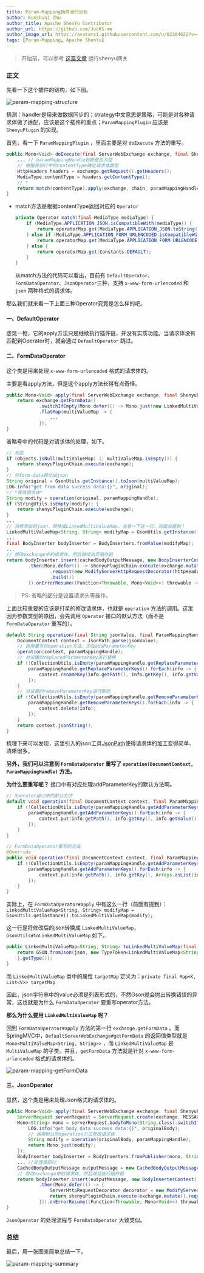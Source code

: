 ```yaml
---
title: Param-Mapping插件源码分析
author: Kunshuai Zhu
author_title: Apache ShenYu Contributor
author_url: https://github.com/JooKS-me
author_image_url: https://avatars1.githubusercontent.com/u/62384022?v=4
tags: [Param-Mapping, Apache ShenYu]
---
```


> 开始前，可以参考 [这篇文章](./Start-SourceCode-Analysis-Start-Demo) 运行shenyu网关

### 正文

先看一下这个插件的结构，如下图。

![param-mapping-structure](/img/activities/code-analysis-param-mapping-plugin/param-mapping-structure.png)

猜测：handler是用来做数据同步的；strategy中文意思是策略，可能是对各种请求体做了适配，应该是这个插件的重点；`ParamMappingPlugin` 应该是 `ShenyuPlugin` 的实现。

首先，看一下 `ParamMappingPlugin` ，里面主要是对 `doExecute` 方法的重写。

```java
public Mono<Void> doExecute(final ServerWebExchange exchange, final ShenyuPluginChain chain, final SelectorData selector, final RuleData rule) {
    ... // paramMappingHandle判断是否为空
    // 根据首部行中的contentType确定请求体类型
    HttpHeaders headers = exchange.getRequest().getHeaders();
    MediaType contentType = headers.getContentType();
  	// *
    return match(contentType).apply(exchange, chain, paramMappingHandle);
}
```

- match方法是根据contentType返回对应的 `Operator`

  ```java
  private Operator match(final MediaType mediaType) {
      if (MediaType.APPLICATION_JSON.isCompatibleWith(mediaType)) {
          return operatorMap.get(MediaType.APPLICATION_JSON.toString());
      } else if (MediaType.APPLICATION_FORM_URLENCODED.isCompatibleWith(mediaType)) {
          return operatorMap.get(MediaType.APPLICATION_FORM_URLENCODED.toString());
      } else {
          return operatorMap.get(Constants.DEFAULT);
      }
  }
  ```

  从match方法的代码可以看出，目前有 `DefaultOperator`、`FormDataOperator`、`JsonOperator`三种，支持 `x-www-form-urlencoded` 和 `json` 两种格式的请求体。

那么我们就来看一下上面三种Operator究竟是怎么样的吧。

#### 一、DefaultOperator

虚晃一枪，它的apply方法只是继续执行插件链，并没有实质功能。当请求体没有匹配到Operator时，就会通过 `DefaultOperator` 跳过。

#### 二、FormDataOperator

这个类是用来处理 `x-www-form-urlencoded` 格式的请求体的。

主要是看apply方法，但是这个apply方法长得有点奇怪。

```java
public Mono<Void> apply(final ServerWebExchange exchange, final ShenyuPluginChain shenyuPluginChain, final ParamMappingHandle paramMappingHandle) {
    return exchange.getFormData()
            .switchIfEmpty(Mono.defer(() -> Mono.just(new LinkedMultiValueMap<>())))
            .flatMap(multiValueMap -> {
                ...
            });
}
```

省略号中的代码是对请求体的处理，如下。

```java
// 判空
if (Objects.isNull(multiValueMap) || multiValueMap.isEmpty()) {
    return shenyuPluginChain.execute(exchange);
}
// 将form-data转化成json
String original = GsonUtils.getInstance().toJson(multiValueMap);
LOG.info("get from data success data:{}", original);
// *修改请求体*
String modify = operation(original, paramMappingHandle);
if (StringUtils.isEmpty(modify)) {
    return shenyuPluginChain.execute(exchange);
}
...
// 将修改后的json，转换成LinkedMultiValueMap。注意一下这一行，后面会提到！
LinkedMultiValueMap<String, String> modifyMap = GsonUtils.getInstance().toLinkedMultiValueMap(modify);
...
final BodyInserter bodyInserter = BodyInserters.fromValue(modifyMap);
...
// 修改exchange中的请求体，然后继续执行插件链
return bodyInserter.insert(cachedBodyOutputMessage, new BodyInserterContext())
        .then(Mono.defer(() -> shenyuPluginChain.execute(exchange.mutate()
                .request(new ModifyServerHttpRequestDecorator(httpHeaders, exchange.getRequest(), cachedBodyOutputMessage))
                .build())
        )).onErrorResume((Function<Throwable, Mono<Void>>) throwable -> release(cachedBodyOutputMessage, throwable));
```

> PS: 省略的部分是设置请求头等操作。

上面比较重要的应该是打星的修改请求体，也就是 `operation` 方法的调用。这里因为参数类型的原因，会先调用 `Operator` 接口的默认方法（而不是 `FormDataOperator` 重写的）。

```java
default String operation(final String jsonValue, final ParamMappingHandle paramMappingHandle) {
    DocumentContext context = JsonPath.parse(jsonValue);
    // 调用重写的operation方法，添加addParameterKey
    operation(context, paramMappingHandle);
    // 对设置的replacedParameterKey进行替换
    if (!CollectionUtils.isEmpty(paramMappingHandle.getReplaceParameterKeys())) {
        paramMappingHandle.getReplaceParameterKeys().forEach(info -> {
            context.renameKey(info.getPath(), info.getKey(), info.getValue());
        });
    }
    // 对设置的removeParameterKey进行删除
    if (!CollectionUtils.isEmpty(paramMappingHandle.getRemoveParameterKeys())) {
        paramMappingHandle.getRemoveParameterKeys().forEach(info -> {
            context.delete(info);
        });
    }
    return context.jsonString();
}
```

梳理下来可以发现，这里引入的json工具[JsonPath](https://github.com/json-path/JsonPath)使得请求体的加工变得简单、清晰很多。

**另外，我们可以注意到 `FormDataOperator` 重写了 `operation(DocumentContext, ParamMappingHandle)` 方法。**

**为什么要重写呢？** 接口中有对应处理addParameterKey的默认方法啊。

```java
// Operator接口中的默认方法
default void operation(final DocumentContext context, final ParamMappingHandle paramMappingHandle) {
    if (!CollectionUtils.isEmpty(paramMappingHandle.getAddParameterKeys())) {
        paramMappingHandle.getAddParameterKeys().forEach(info -> {
            context.put(info.getPath(), info.getKey(), info.getValue()); //不同之处
        });
    }
}

// FormDataOperator重写的方法
@Override
public void operation(final DocumentContext context, final ParamMappingHandle paramMappingHandle) {
    if (!CollectionUtils.isEmpty(paramMappingHandle.getAddParameterKeys())) {
        paramMappingHandle.getAddParameterKeys().forEach(info -> {
            context.put(info.getPath(), info.getKey(), Arrays.asList(info.getValue()));
        });
    }
}
```

实际上，在 `FormDataOperator#apply` 中有这么一行（前面有提到）：`LinkedMultiValueMap<String, String> modifyMap = GsonUtils.getInstance().toLinkedMultiValueMap(modify);`

这一行是将修改后的json转换成 `LinkedMultiValueMap`，`GsonUtils#toLinkedMultiValueMap` 如下。

```java
public LinkedMultiValueMap<String, String> toLinkedMultiValueMap(final String json) {
    return GSON.fromJson(json, new TypeToken<LinkedMultiValueMap<String, String>>() {
    }.getType());
}
```

而 `LinkedMultiValueMap` 类中的属性 `targetMap` 定义为：`private final Map<K, List<V>> targetMap`

因此，json字符串中的value必须是列表形式的，不然Gson就会抛出转换错误的异常，这也就是为什么 `FormDataOperator` 要重写operator方法。

**那么为什么要用 `LinkedMultiValueMap` 呢？**

回到 `FormDataOperator#apply` 方法的第一行 `exchange.getFormData` 。而SpringMVC中，`DefaultServerWebExchange#getFormData` 的返回值类型就是 `Mono<MultiValueMap<String, String>>` ，而 `LinkedMultiValueMap` 是 `MultiValueMap` 的子类。并且，`getFormData` 方法就是针对 `x-www-form-urlencoded` 格式的请求体的。

![param-mapping-getFormData](/img/activities/code-analysis-param-mapping-plugin/param-mapping-getFormData.png)

#### 三、JsonOperator

显然，这个类是用来处理Json格式的请求体的。

```java
public Mono<Void> apply(final ServerWebExchange exchange, final ShenyuPluginChain shenyuPluginChain, final ParamMappingHandle paramMappingHandle) {
    ServerRequest serverRequest = ServerRequest.create(exchange, MESSAGE_READERS);
    Mono<String> mono = serverRequest.bodyToMono(String.class).switchIfEmpty(Mono.defer(() -> Mono.just(""))).flatMap(originalBody -> {
        LOG.info("get body data success data:{}", originalBody);
        // 调用默认的operation方法修改请求体
        String modify = operation(originalBody, paramMappingHandle);
        return Mono.just(modify);
    });
    BodyInserter bodyInserter = BodyInserters.fromPublisher(mono, String.class);
    ... //处理首部行
    CachedBodyOutputMessage outputMessage = new CachedBodyOutputMessage(exchange, headers);
    // 修改exchange中的请求体，然后继续执行插件链
    return bodyInserter.insert(outputMessage, new BodyInserterContext())
            .then(Mono.defer(() -> {
                ServerHttpRequestDecorator decorator = new ModifyServerHttpRequestDecorator(headers, exchange.getRequest(), outputMessage);
                return shenyuPluginChain.execute(exchange.mutate().request(decorator).build());
            })).onErrorResume((Function<Throwable, Mono<Void>>) throwable -> release(outputMessage, throwable));
}
```

`JsonOperator` 的处理流程与 `FormDataOperator` 大致类似。

### 总结

最后，用一张图来简单总结一下。

![param-mapping-summary](/img/activities/code-analysis-param-mapping-plugin/param-mapping-summary.jpg)
